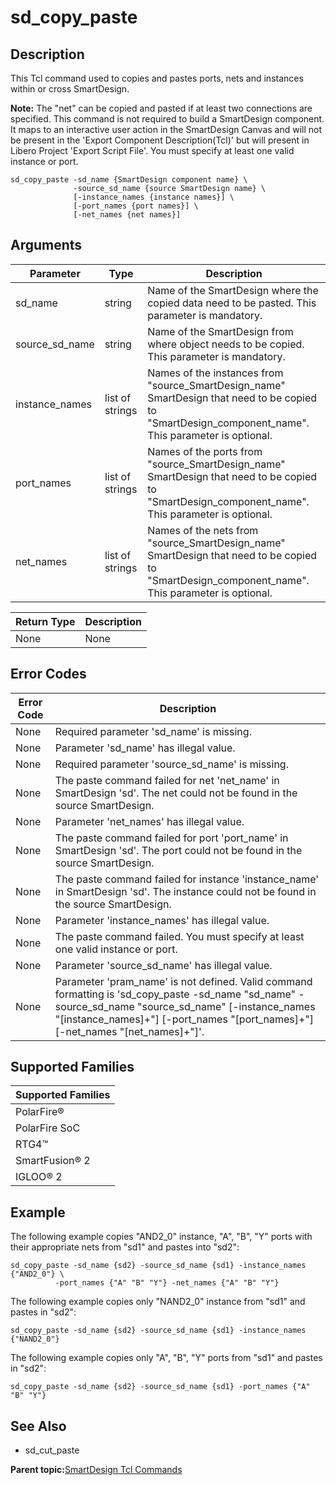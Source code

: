 # sd\_copy\_paste

## Description

This Tcl command used to copies and pastes ports, nets and instances within or cross SmartDesign.

**Note:** The "net" can be copied and pasted if at least two connections are specified. This command is not required to build a SmartDesign component. It maps to an interactive user action in the SmartDesign Canvas and will not be present in the 'Export Component Description\(Tcl\)' but will present in Libero Project 'Export Script File'. You must specify at least one valid instance or port.

```
sd_copy_paste -sd_name {SmartDesign component name} \
              -source_sd_name {source SmartDesign name} \
              [-instance_names {instance names}] \
              [-port_names {port names}] \
              [-net_names {net names}]
```

## Arguments

|Parameter|Type|Description|
|---------|----|-----------|
|sd\_name|string|Name of the SmartDesign where the copied data need to be pasted. This parameter is mandatory.|
|source\_sd\_name|string|Name of the SmartDesign from where object needs to be copied. This parameter is mandatory.|
|instance\_names|list of strings|Names of the instances from "source\_SmartDesign\_name" SmartDesign that need to be copied to "SmartDesign\_component\_name". This parameter is optional.|
|port\_names|list of strings|Names of the ports from "source\_SmartDesign\_name" SmartDesign that need to be copied to "SmartDesign\_component\_name". This parameter is optional.|
|net\_names|list of strings|Names of the nets from "source\_SmartDesign\_name" SmartDesign that need to be copied to "SmartDesign\_component\_name". This parameter is optional.|

|Return Type|Description|
|-----------|-----------|
|None|None|

## Error Codes

|Error Code|Description|
|----------|-----------|
|None|Required parameter 'sd\_name' is missing.|
|None|Parameter 'sd\_name' has illegal value.|
|None|Required parameter 'source\_sd\_name' is missing.|
|None|The paste command failed for net 'net\_name' in SmartDesign 'sd'. The net could not be found in the source SmartDesign.|
|None|Parameter 'net\_names' has illegal value.|
|None|The paste command failed for port 'port\_name' in SmartDesign 'sd'. The port could not be found in the source SmartDesign.|
|None|The paste command failed for instance 'instance\_name' in SmartDesign 'sd'. The instance could not be found in the source SmartDesign.|
|None|Parameter 'instance\_names' has illegal value.|
|None|The paste command failed. You must specify at least one valid instance or port.|
|None|Parameter 'source\_sd\_name' has illegal value.|
|None|Parameter 'pram\_name' is not defined. Valid command formatting is 'sd\_copy\_paste -sd\_name "sd\_name" -source\_sd\_name "source\_sd\_name" \[-instance\_names "\[instance\_names\]+"\] \[-port\_names "\[port\_names\]+"\] \[-net\_names "\[net\_names\]+"\]'.|

## Supported Families

|Supported Families|
|------------------|
|PolarFire®|
|PolarFire SoC|
|RTG4™|
|SmartFusion® 2|
|IGLOO® 2|

## Example

The following example copies "AND2\_0" instance, "A", "B", "Y" ports with their appropriate nets from "sd1" and pastes into "sd2":

```
sd_copy_paste -sd_name {sd2} -source_sd_name {sd1} -instance_names {"AND2_0"} \
	      -port_names {"A" "B" "Y"} -net_names {"A" "B" "Y"}
```

The following example copies only "NAND2\_0" instance from "sd1" and pastes in "sd2":

```
sd_copy_paste -sd_name {sd2} -source_sd_name {sd1} -instance_names {"NAND2_0"}
```

The following example copies only "A", "B", "Y" ports from "sd1" and pastes in "sd2":

```
sd_copy_paste -sd_name {sd2} -source_sd_name {sd1} -port_names {"A" "B" "Y"}
```

## See Also

-   sd\_cut\_paste

**Parent topic:**[SmartDesign Tcl Commands](GUID-92BDB298-D736-4F37-87A0-3E5E1200BEE6.md)

